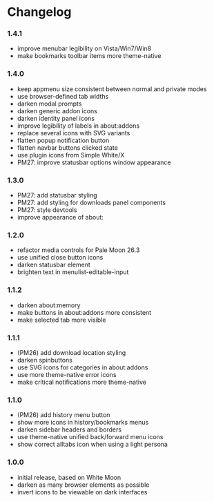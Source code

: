 # Changelog

### 1.4.1
- improve menubar legibility on Vista/Win7/Win8
- make bookmarks toolbar items more theme-native

### 1.4.0
- keep appmenu size consistent between normal and private modes
- use browser-defined tab widths
- darken modal prompts
- darken generic addon icons
- darken identity panel icons
- improve legibility of labels in about:addons
- replace several icons with SVG variants
- flatten popup notification button
- flatten navbar buttons clicked state
- use plugin icons from Simple White/X
- PM27: improve statusbar options window appearance

### 1.3.0
- PM27: add statusbar styling
- PM27: add styling for downloads panel components
- PM27: style devtools
- improve appearance of about:

### 1.2.0
- refactor media controls for Pale Moon 26.3
- use unified close button icons
- darken statusbar element
- brighten text in menulist-editable-input

### 1.1.2
- darken about:memory
- make buttons in about:addons more consistent
- make selected tab more visible

### 1.1.1
- (PM26) add download location styling
- darken spinbuttons
- use SVG icons for categories in about:addons
- use more theme-native error icons
- make critical notifications more theme-native

### 1.1.0
- (PM26) add history menu button
- show more icons in history/bookmarks menus
- darken sidebar headers and borders
- use theme-native unified back/forward menu icons
- show correct alltabs icon when using a light persona

### 1.0.0
- initial release, based on White Moon
- darken as many browser elements as possible
- invert icons to be viewable on dark interfaces